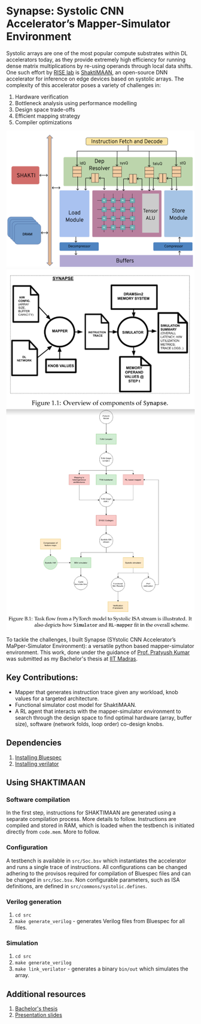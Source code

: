 # Synapse: Systolic CNN Accelerator’s Mapper-Simulator Environment
Systolic arrays are one of the most popular compute substrates within DL accelerators today, as they provide extremely high efficiency for running dense matrix multiplications by re-using operands through local data shifts. One such effort by [RISE lab](https://shakti.org.in/) is [ShaktiMAAN](https://github.com/iitm-sysdl/SHAKTIMAAN), an open-source DNN accelerator for inference on edge devices based on systolic arrays. The complexity of this accelerator poses a variety of challenges in:

1. Hardware verification
2. Bottleneck analysis using performance modelling
3. Design space trade-offs
4. Efficient mapping strategy
5. Compiler optimizations

![systolic block diagram](./images/systolic_block.png)
![synapse overview](./images/synapse_overview.PNG)
![synapse task flow](./images/synapse_task_flow.PNG)

To tackle the challenges, I built Synapse (SYstolic CNN Accelerator’s MaPper-Simulator Environment): a versatile python based mapper-simulator environment. This work, done under the guidance of [Prof. Pratyush Kumar](http://www.cse.iitm.ac.in/~pratyush/) was submitted as my Bachelor's thesis at [IIT Madras](https://www.iitm.ac.in/).

## Key Contributions:
* Mapper that generates instruction trace given any workload, knob values for a targeted architecture.
* Functional simulator cost model for ShaktiMAAN.
* A RL agent that interacts with the mapper-simulator environment to search through the design space to find optimal hardware (array, buffer size), software (network folds, loop order) co-design knobs.

## Dependencies
1. [Installing Bluespec](https://github.com/B-Lang-org/bsc)
2. [Installing verilator](https://www.veripool.org/verilator/)

## Using SHAKTIMAAN

### Software compilation
In the first step, instructions for SHAKTIMAAN are generated using a separate compilation process. More details to follow.  Instructions are compiled and stored in RAM, which is loaded when the testbench is initiated directly from `code.mem`. More to follow.

### Configuration
A testbench is available in `src/Soc.bsv` which instantiates the accelerator and runs a single trace of instructions.
All configurations can be changed adhering to the provisos required for compilation of Bluespec files and can be changed in `src/Soc.bsv`.
Non configurable parameters, such as ISA definitions, are defined in `src/commons/systolic.defines`.

### Verilog generation
1. `cd src`
2. `make generate_verilog` - generates Verilog files from Bluespec for all files.

### Simulation
1. `cd src`
2. `make generate_verilog`
3. `make link_verilator` - generates a binary `bin/out` which simulates the array.

## Additional resources
1. [Bachelor's thesis](https://drive.google.com/file/d/1PMTwZhSbaysdSdLks98JykyDDe_itRQa/view?usp=sharing)
2. [Presentation slides](https://drive.google.com/file/d/1NnDDXgM6h1zbRrv5gJUAIdI9pAYBtN9T/view?usp=sharing)

